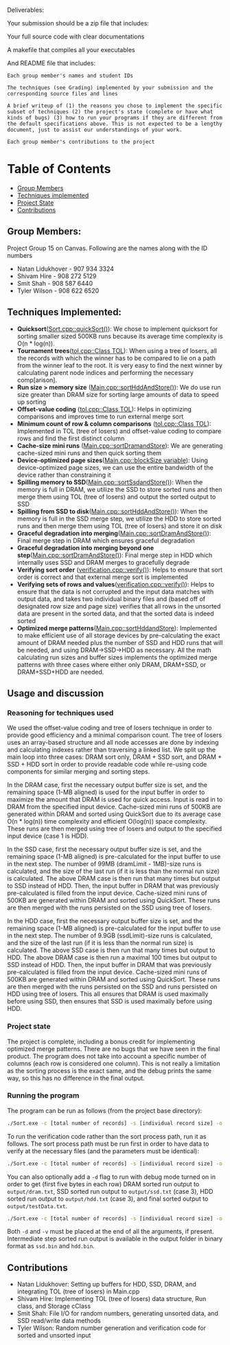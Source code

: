 Deliverables:

Your submission should be a zip file that includes:

Your full source code with clear documentations

A makefile that compiles all your executables

And README file that includes:

    Each group member's names and student IDs

    The techniques (see Grading) implemented by your submission and the corresponding source files and lines

    A brief writeup of (1) the reasons you chose to implement the specific subset of techniques (2) the project's state (complete or have what kinds of bugs) (3) how to run your programs if they are different from the default specifications above. This is not expected to be a lengthy document, just to assist our understandings of your work.

    Each group member's contributions to the project

# Table of Contents

- [Group Members](#group-members)
- [Techniques implemented](#techniques-implemented)
- [Project State](#project-state)
- [Contributions](#contributions)

## Group Members:

Project Group 15 on Canvas. Following are the names along with the ID numbers

- Natan Lidukhover - 907 934 3324
- Shivam Hire - 908 272 5129
- Smit Shah - 908 587 6440
- Tyler Wilson - 908 622 6520

## Techniques Implemented:

- **Quicksort**([Sort.cpp::quickSort()](https://github.com/natanlidukhover/CS764-Project/blob/151c72b0719a4629e72e2ad6d5970118f2cb0499/Sort.cpp#L97)):
  We chose to implement quicksort for sorting smaller sized 500KB runs because its average time complexity is O(n * log(n)).
- **Tournament trees**([tol.cpp::Class TOL](https://github.com/natanlidukhover/CS764-Project/blob/151c72b0719a4629e72e2ad6d5970118f2cb0499/tol.cpp#L526)):
  When using a tree of losers, all the records with which the winner has to be compared to lie on a path from the winner leaf to the root. It is very easy to find the next winner by calculating parent node indices and performing the necessary comp[arison].
- **Run size > memory size** ([Main.cpp::sortHddAndStore()](https://github.com/natanlidukhover/CS764-Project/blob/2da37b8da65a8621e9b1db6b9ed868b1148f2ff5/Main.cpp#L261C1-L262C1)):
  We do use run size greater than DRAM size for sorting large amounts of data to speed up sorting
- **Offset-value coding** ([tol.cpp::Class TOL](https://github.com/natanlidukhover/CS764-Project/blob/151c72b0719a4629e72e2ad6d5970118f2cb0499/tol.cpp#L292)):
  Helps in optimizing comparisons and improves time to run external merge sort
- **Minimum count of row & column comparisons** ([tol.cpp::Class TOL](https://github.com/natanlidukhover/CS764-Project/blob/151c72b0719a4629e72e2ad6d5970118f2cb0499/tol.cpp#L292)):
  Implemented in TOL (tree of losers) and offset-value coding to compare rows and find the first distinct column
- **Cache-size mini runs** ([Main.cpp::sortDramandStore](https://github.com/natanlidukhover/CS764-Project/blob/8870c03b8b417f5c89c76e2422b1c3402fd1def7/Main.cpp#L92)):
  We are generating cache-sized mini runs and then quick sorting them
- **Device-optimized page sizes**([Main.cpp::blockSize variable](https://github.com/natanlidukhover/CS764-Project/blob/2da37b8da65a8621e9b1db6b9ed868b1148f2ff5/Main.cpp#L34C1-L35C36)):
  Using device-optimized page sizes, we can use the entire bandwidth of the device rather than constraining it
- **Spilling memory to SSD**([Main.cpp::sortSsdandStore()](https://github.com/natanlidukhover/CS764-Project/blob/2da37b8da65a8621e9b1db6b9ed868b1148f2ff5/Main.cpp#L148C1-L148C1)):
  When the memory is full in DRAM, we utilize the SSD to store sorted runs and then merge them using TOL (tree of losers) and output the sorted output to SSD
- **Spilling from SSD to disk**([Main.cpp::sortHddAndStore()](https://github.com/natanlidukhover/CS764-Project/blob/2da37b8da65a8621e9b1db6b9ed868b1148f2ff5/Main.cpp#L350)):
  When the memory is full in the SSD merge step, we utilize the HDD to store sorted runs and then merge them using TOL (tree of losers) and store it on disk
- **Graceful degradation into merging**([Main.cpp::sortDramAndStore()](https://github.com/natanlidukhover/CS764-Project/blob/2da37b8da65a8621e9b1db6b9ed868b1148f2ff5/Main.cpp#L102)):
  Final merge step in DRAM which ensures graceful degradation
- **Graceful degradation into merging beyond one step**([Main.cpp::sortDramAndStore()](https://github.com/natanlidukhover/CS764-Project/blob/2da37b8da65a8621e9b1db6b9ed868b1148f2ff5/Main.cpp#L102)):
  Final merge step in HDD which internally uses SSD and DRAM merges to gracefully degrade
- **Verifying sort order** ([verification.cpp::verify()](https://github.com/natanlidukhover/CS764-Project/blob/8870c03b8b417f5c89c76e2422b1c3402fd1def7/verification.cpp#L26)):
  Helps to ensure that sort order is correct and that external merge sort is implemented
- **Verifying sets of rows and values**([verification.cpp::verify()](https://github.com/natanlidukhover/CS764-Project/blob/8870c03b8b417f5c89c76e2422b1c3402fd1def7/verification.cpp#L63)):
  Helps to ensure that the data is not corrupted and the input data matches with output data, and takes two individual binary files and (based off of designated row size and page size) verifies that all rows in the unsorted data are present in the sorted data, and that the sorted data is indeed sorted
- **Optimized merge patterns**([Main.cpp::sortHddandStore](https://github.com/natanlidukhover/CS764-Project/blob/8870c03b8b417f5c89c76e2422b1c3402fd1def7/Main.cpp#L262)):
  Implemented to make efficient use of all storage devices by pre-calculating the exact amount of DRAM needed plus the number of SSD and HDD runs that will be needed, and using DRAM->SSD->HDD as necessary. All the math calculating run sizes and buffer sizes implements the optimized merge patterns with three cases where either only DRAM, DRAM+SSD, or DRAM+SSD+HDD are needed.

## Usage and discussion
### Reasoning for techniques used
We used the offset-value coding and tree of losers technique in order to provide good efficiency and a minimal comparison count. The tree of losers uses an array-based structure and all node accesses are done by indexing and calculating indexes rather than traversing a linked list. We split up the main loop into three cases: DRAM sort only, DRAM + SSD sort, and DRAM + SSD + HDD sort in order to provide readable code while re-using code components for similar merging and sorting steps.

In the DRAM case, first the necessary output buffer size is set, and the remaining space (1-MB aligned) is used for the input buffer in order to maximize the amount that DRAM is used for quick access. Input is read in to DRAM from the specified input device. Cache-sized mini runs of 500KB are generated within DRAM and sorted using QuickSort due to its average case O(n * log(n)) time complexity and efficient O(log(n)) space complexity. These runs are then merged using tree of losers and output to the specified input device (case 1 is HDD).

In the SSD case, first the necessary output buffer size is set, and the remaining space (1-MB aligned) is pre-calculated for the input buffer to use in the next step. The number of 99MB (dramLimit - 1MB)-size runs is calculated, and the size of the last run (if it is less than the normal run size) is calculated. The above DRAM case is then run that many times but output to SSD instead of HDD. Then, the input buffer in DRAM that was previously pre-calculated is filled from the input device. Cache-sized mini runs of 500KB are generated within DRAM and sorted using QuickSort. These runs are then merged with the runs persisted on the SSD using tree of losers.

In the HDD case, first the necessary output buffer size is set, and the remaining space (1-MB aligned) is pre-calculated for the input buffer to use in the next step. The number of 9.9GB (ssdLimit)-size runs is calculated, and the size of the last run (if it is less than the normal run size) is calculated. The above SSD case is then run that many times but output to HDD. The above DRAM case is then run a maximal 100 times but output to SSD instead of HDD. Then, the input buffer in DRAM that was previously pre-calculated is filled from the input device. Cache-sized mini runs of 500KB are generated within DRAM and sorted using QuickSort. These runs are then merged with the runs persisted on the SSD and runs persisted on HDD using tree of losers. This all ensures that DRAM is used maximally before using SSD, then ensures that SSD is used maximally before using HDD.
### Project state
The project is complete, including a bonus credit for implementing optimized merge patterns. There are no bugs that we have seen in the final product. The program does not take into account a specific number of columns (each row is considered one column). This is not really a limitation as the sorting process is the exact same, and the debug prints the same way, so this has no difference in the final output.
### Running the program
The program can be run as follows (from the project base directory):
```bash
./Sort.exe -c [total number of records] -s [individual record size] -o [trace file]
```

To run the verification code rather than the sort process path, run it as follows. The sort process path must be run first in order to have data to verify at the necessary files (and the parameters must be identical):
```bash
./Sort.exe -c [total number of records] -s [individual record size] -o [trace file] -v
```

You can also optionally add a `-d` flag to run with debug mode turned on in order to get (first five bytes in each row) DRAM sorted run output to `output/dram.txt`, SSD sorted run output to `output/ssd.txt` (case 3), HDD sorted run output to `output/hdd.txt` (case 3), and final sorted output to `output/testData.txt`.
```bash
./Sort.exe -c [total number of records] -s [individual record size] -o [trace file] -d
```

Both `-d` and `-v` must be placed at the end of all the arguments, if present. Intermediate step sorted run output is available in the output folder in binary format as `ssd.bin` and `hdd.bin`.

## Contributions

- Natan Lidukhover: Setting up buffers for HDD, SSD, DRAM, and integrating TOL (tree of losers) in Main.cpp
- Shivam Hire: Implementing TOL (tree of losers) data structure, Run class, and Storage cClass
- Smit Shah: File I/O for random numbers, generating unsorted data, and SSD read/write data methods
- Tyler Wilson: Random number generation and verification code for sorted and unsorted input
